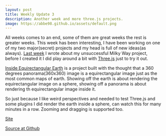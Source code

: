 ```yaml
---
layout: post
title: Weekly Update 3
description: Another week and more three.js projects.
image: https://abbe98.github.io/assets/default.png
---
```

All weeks comes to an end, some of them are great weeks the rest is greater weeks. This week has been interesting, I have been working on one of my two major(secret) projects and my head is full of new ideas(as always). [Last week][1] I wrote about my unsuccessful Milky Way project, before I created it I did play around a bit with [Three.js][4] just to try it out. 

[Inside Equirectangular Earth][3] is a project built with the thought that a 360 degrees panorama(360x360) image is a equirectangular image just as the most common maps of earth. Showing off the earth is about rendering the equirectangular image on a sphere, showing off a panorama is about rendering th equirectangular image inside it. 

So just because I like weird perspectives and needed to test Three.js and some plugins I did render the earth inside a sphere, can watch this for many minutes in a row. Zooming and dragging is supported too.

[Site][3]

[Source at Github][2]

[1]: https://abbe98.github.io/blog/2014/03/07/weekly-update-2/
[2]: https://github.com/Abbe98/Inside-Equirectangular-Earth
[3]: https://abbe98.github.io/Inside-Equirectangular-Earth/
[4]: http://threejs.org